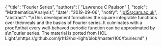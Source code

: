 {
    "title": "Fourier Series",
    "authors": [
        "Lawrence C Paulson"
    ],
    "topic": "Mathematics/Analysis",
    "date": "2019-09-06",
    "notify": "lp15@cam.ac.uk",
    "abstract": "\nThis development formalises the square integrable functions over the\nreals and the basics of Fourier series. It culminates with a proof\nthat every well-behaved periodic function can be approximated by a\nFourier series. The material is ported from HOL Light:\nhttps://github.com/jrh13/hol-light/blob/master/100/fourier.ml"
}